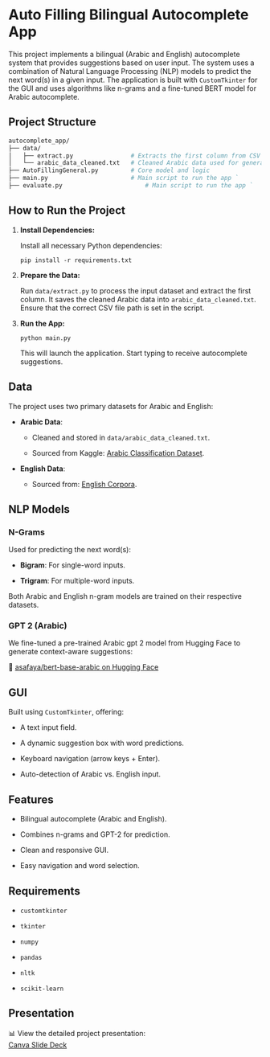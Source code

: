 # Auto Filling Bilingual Autocomplete App

This project implements a bilingual (Arabic and English) autocomplete system that provides suggestions based on user input. The system uses a combination of Natural Language Processing (NLP) models to predict the next word(s) in a given input. The application is built with `CustomTkinter` for the GUI and uses algorithms like n-grams and a fine-tuned BERT model for Arabic autocomplete.

## Project Structure

```bash
autocomplete_app/
├── data/
│   ├── extract.py                # Extracts the first column from CSV and saves it to a text file
│   └── arabic_data_cleaned.txt   # Cleaned Arabic data used for generating autocomplete suggestions
├── AutoFillingGeneral.py         # Core model and logic
├── main.py                       # Main script to run the app `
├── evaluate.py                       # Main script to run the app `
```

How to Run the Project
----------------------

1.  **Install Dependencies:**

    Install all necessary Python dependencies:


    `pip install -r requirements.txt`

2.  **Prepare the Data:**

    Run `data/extract.py` to process the input dataset and extract the first column. It saves the cleaned Arabic data into `arabic_data_cleaned.txt`. Ensure that the correct CSV file path is set in the script.

3.  **Run the App:**


    `python main.py`

    This will launch the application. Start typing to receive autocomplete suggestions.

Data
----

The project uses two primary datasets for Arabic and English:

-   **Arabic Data**:

    -   Cleaned and stored in `data/arabic_data_cleaned.txt`.

    -   Sourced from Kaggle: [Arabic Classification Dataset](https://www.kaggle.com/datasets/saurabhshahane/arabic-classification).

-   **English Data**:

    -   Sourced from: [English Corpora](https://www.english-corpora.org/).

NLP Models
----------

### N-Grams

Used for predicting the next word(s):

-   **Bigram**: For single-word inputs.

-   **Trigram**: For multiple-word inputs.

Both Arabic and English n-gram models are trained on their respective datasets.

### GPT 2 (Arabic)

We fine-tuned a pre-trained Arabic gpt 2 model from Hugging Face to generate context-aware suggestions:

🔗 [asafaya/bert-base-arabic on Hugging Face](https://huggingface.co/akhooli/gpt2-small-arabic-poetry)

GUI
---

Built using `CustomTkinter`, offering:

-   A text input field.

-   A dynamic suggestion box with word predictions.

-   Keyboard navigation (arrow keys + Enter).

-   Auto-detection of Arabic vs. English input.

Features
--------

-   Bilingual autocomplete (Arabic and English).

-   Combines n-grams and GPT-2 for prediction.

-   Clean and responsive GUI.

-   Easy navigation and word selection.

Requirements
------------

-   `customtkinter`

-   `tkinter`

-   `numpy`

-   `pandas`

-   `nltk`

-   `scikit-learn`

Presentation
------------

📊 View the detailed project presentation:\
[Canva Slide Deck](https://www.canva.com/design/DAGm6Q3ODIA/bszklmxk92H-Fcu-0VWkYQ/edit?utm_content=DAGm6Q3ODIA&utm_campaign=designshare&utm_medium=link2&utm_source=sharebutton)